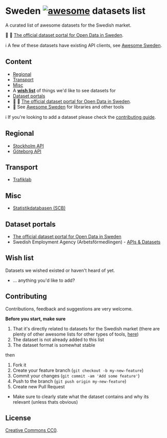 # Sweden [![awesome](https://awesome.re/badge-flat.svg)](https://github.com/buren/awesome-sweden-datasets) datasets list

A curated list of awesome datasets for the Swedish market.

:link: :open_file_folder: [The official dataset portal for Open Data in Sweden](https://oppnadata.se/).

:information_source: A few of these datasets have existing API clients, see [Awesome Sweden](https://github.com/buren/awesome-sweden).

## Content

- [Regional](#regional)
- [Transport](#transport)
- [Misc](#misc)
- A __[wish list](#wish-list)__ of things we'd like to see datasets for
- [Dataset portals](#dataset-portals)
- :link: :open_file_folder: [The official dataset portal for Open Data in Sweden](https://oppnadata.se/).
- :link: See [Awesome Sweden](https://github.com/buren/awesome-sweden) for libraries and other tools

:information_source: If you're looking to add a dataset please check the [contributing guide](#contributing).

## Regional

- [Stockholm API](https://api.stockholm.se/dokumentation/)
- [Göteborg API](https://data.goteborg.se/PublicWebservices.aspx)

## Transport

- [Trafiklab](https://www.trafiklab.se/api)

## Misc

- [Statistikdatabasen (SCB)](http://www.scb.se/om-scb/om-scb.se-och-anvandningsvillkor/oppna-data-api/api-for-statistikdatabasen/)

## Dataset portals

- [The official dataset portal for Open Data in Sweden](https://oppnadata.se/)
- Swedish Employment Agency (Arbetsförmedlingen) - [APIs & Datasets](https://jobtechdev.se/apidatasets)

## Wish list

Datasets we wished existed or haven't heard of yet.

- ... anything you'd like to add?

## Contributing

Contributions, feedback and suggestions are very welcome.

__Before you start, make sure__

1. That it's directly related to datasets for the Swedish market (there are plenty of other awesome lists for other types of tools, [here](https://github.com/sindresorhus/awesome))
2. The dataset is not already added to this list
3. The dataset format is somewhat stable

then

1. Fork it
2. Create your feature branch (`git checkout -b my-new-feature`)
3. Commit your changes (`git commit -am 'Add some feature'`)
4. Push to the branch (`git push origin my-new-feature`)
5. Create new Pull Request
  - Make sure to clearly state what the dataset contains and why its relevant (unless thats obvious)


## License

[Creative Commons CC0](LICENSE).
